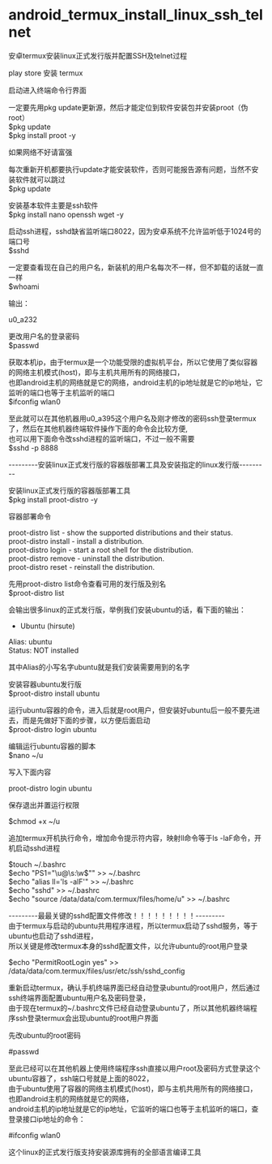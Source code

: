 # android_termux_install_linux_ssh_telnet
安卓termux安装linux正式发行版并配置SSH及telnet过程  
  
play store 安装 termux  
  
启动进入终端命令行界面  
  
一定要先用pkg update更新源，然后才能定位到软件安装包并安装proot（伪root）  
$pkg update  
$pkg install proot -y  
  
如果网络不好请富强  
  
每次重新开机都要执行update才能安装软件，否则可能报告源有问题，当然不安装软件就可以跳过  
$pkg update  
  
安装基本软件主要是ssh软件  
$pkg install nano openssh wget -y  
  
  
启动ssh进程，sshd缺省监听端口8022，因为安卓系统不允许监听低于1024号的端口号  
$sshd  
  
一定要查看现在自己的用户名，新装机的用户名每次不一样，但不卸载的话就一直一样  
$whoami  
  
输出：  
  
u0_a232  
  
更改用户名的登录密码  
$passwd  
  
获取本机ip，由于termux是一个功能受限的虚拟机平台，所以它使用了类似容器的网络主机模式(host)，即与主机共用所有的网络接口，  
也即android主机的网络就是它的网络，android主机的ip地址就是它的ip地址，它监听的端口也等于主机监听的端口  
$ifconfig wlan0  
  
  
至此就可以在其他机器用u0_a395这个用户名及刚才修改的密码ssh登录termux了，然后在其他机器终端软件操作下面的命令会比较方便,  
也可以用下面命令改sshd进程的监听端口，不过一般不需要  
$sshd -p 8888  
  
  
---------安装linux正式发行版的容器版部署工具及安装指定的linux发行版---------  
  
安装linux正式发行版的容器版部署工具  
$pkg install proot-distro -y  
  
容器部署命令  
  
proot-distro list - show the supported distributions and their status.  
proot-distro install - install a distribution.  
proot-distro login - start a root shell for the distribution.  
proot-distro remove - uninstall the distribution.  
proot-distro reset - reinstall the distribution.  
  
先用proot-distro list命令查看可用的发行版及别名  
$proot-distro list  
  
会输出很多linux的正式发行版，举例我们安装ubuntu的话，看下面的输出：  
* Ubuntu (hirsute)  
  
Alias: ubuntu  
Status: NOT installed  
  
其中Alias的小写名字ubuntu就是我们安装需要用到的名字  
  
安装容器ubuntu发行版  
$proot-distro install ubuntu  
  
运行ubuntu容器的命令，进入后就是root用户，但安装好ubuntu后一般不要先进去，而是先做好下面的步骤，以方便后面启动  
$proot-distro login ubuntu  
  
编辑运行ubuntu容器的脚本  
$nano ~/u  
  
写入下面内容  
  
proot-distro login ubuntu  
  
保存退出并置运行权限  
  
$chmod +x ~/u  
  
追加termux开机执行命令，增加命令提示符内容，映射ll命令等于ls -laF命令，开机启动sshd进程  
  
$touch ~/.bashrc  
$echo "PS1=\"\u@\s:\w\$\"" >> ~/.bashrc  
$echo "alias ll='ls -alF'" >> ~/.bashrc  
$echo "sshd" >> ~/.bashrc  
$echo "source /data/data/com.termux/files/home/u" >> ~/.bashrc  
  
---------最最关键的sshd配置文件修改！！！！！！！！！---------  
由于termux与启动的ubuntu共用程序进程，所以termux启动了sshd服务，等于ubuntu也启动了sshd进程，  
所以关键是修改termux本身的sshd配置文件，以允许ubuntu的root用户登录  
  
$echo "PermitRootLogin yes" >> /data/data/com.termux/files/usr/etc/ssh/sshd_config  
  
  
重新启动termux，确认手机终端界面已经自动登录ubuntu的root用户，然后通过ssh终端界面配置ubuntu用户名及密码登录，  
由于现在termux的~/.bashrc文件已经自动登录ubuntu了，所以其他机器终端程序ssh登录termux会出现ubuntu的root用户界面  
  
先改ubuntu的root密码  
  
#passwd  
  
至此已经可以在其他机器上使用终端程序ssh直接以用户root及密码方式登录这个ubuntu容器了，ssh端口号就是上面的8022，  
由于ubuntu使用了容器的网络主机模式(host)，即与主机共用所有的网络接口，也即android主机的网络就是它的网络，  
android主机的ip地址就是它的ip地址，它监听的端口也等于主机监听的端口，查登录接口ip地址的命令：  
  
#ifconfig wlan0  
  
这个linux的正式发行版支持安装源库拥有的全部语言编译工具   
  

